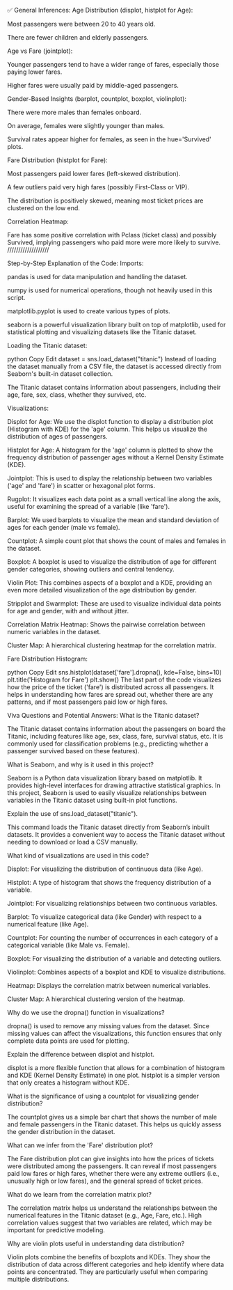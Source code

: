 ✅ General Inferences:
Age Distribution (displot, histplot for Age):

Most passengers were between 20 to 40 years old.

There are fewer children and elderly passengers.

Age vs Fare (jointplot):

Younger passengers tend to have a wider range of fares, especially those paying lower fares.

Higher fares were usually paid by middle-aged passengers.

Gender-Based Insights (barplot, countplot, boxplot, violinplot):

There were more males than females onboard.

On average, females were slightly younger than males.

Survival rates appear higher for females, as seen in the hue='Survived' plots.

Fare Distribution (histplot for Fare):

Most passengers paid lower fares (left-skewed distribution).

A few outliers paid very high fares (possibly First-Class or VIP).

The distribution is positively skewed, meaning most ticket prices are clustered on the low end.

Correlation Heatmap:

Fare has some positive correlation with Pclass (ticket class) and possibly Survived, implying passengers who paid more were more likely to survive.
///////////////////


Step-by-Step Explanation of the Code:
Imports:

pandas is used for data manipulation and handling the dataset.

numpy is used for numerical operations, though not heavily used in this script.

matplotlib.pyplot is used to create various types of plots.

seaborn is a powerful visualization library built on top of matplotlib, used for statistical plotting and visualizing datasets like the Titanic dataset.

Loading the Titanic dataset:

python
Copy
Edit
dataset = sns.load_dataset("titanic")
Instead of loading the dataset manually from a CSV file, the dataset is accessed directly from Seaborn's built-in dataset collection.

The Titanic dataset contains information about passengers, including their age, fare, sex, class, whether they survived, etc.

Visualizations:

Displot for Age: We use the displot function to display a distribution plot (Histogram with KDE) for the 'age' column. This helps us visualize the distribution of ages of passengers.

Histplot for Age: A histogram for the 'age' column is plotted to show the frequency distribution of passenger ages without a Kernel Density Estimate (KDE).

Jointplot: This is used to display the relationship between two variables ('age' and 'fare') in scatter or hexagonal plot forms.

Rugplot: It visualizes each data point as a small vertical line along the axis, useful for examining the spread of a variable (like 'fare').

Barplot: We used barplots to visualize the mean and standard deviation of ages for each gender (male vs female).

Countplot: A simple count plot that shows the count of males and females in the dataset.

Boxplot: A boxplot is used to visualize the distribution of age for different gender categories, showing outliers and central tendency.

Violin Plot: This combines aspects of a boxplot and a KDE, providing an even more detailed visualization of the age distribution by gender.

Stripplot and Swarmplot: These are used to visualize individual data points for age and gender, with and without jitter.

Correlation Matrix Heatmap: Shows the pairwise correlation between numeric variables in the dataset.

Cluster Map: A hierarchical clustering heatmap for the correlation matrix.

Fare Distribution Histogram:

python
Copy
Edit
sns.histplot(dataset['fare'].dropna(), kde=False, bins=10)
plt.title('Histogram for Fare')
plt.show()
The last part of the code visualizes how the price of the ticket ('fare') is distributed across all passengers. It helps in understanding how fares are spread out, whether there are any patterns, and if most passengers paid low or high fares.

Viva Questions and Potential Answers:
What is the Titanic dataset?

The Titanic dataset contains information about the passengers on board the Titanic, including features like age, sex, class, fare, survival status, etc. It is commonly used for classification problems (e.g., predicting whether a passenger survived based on these features).

What is Seaborn, and why is it used in this project?

Seaborn is a Python data visualization library based on matplotlib. It provides high-level interfaces for drawing attractive statistical graphics. In this project, Seaborn is used to easily visualize relationships between variables in the Titanic dataset using built-in plot functions.

Explain the use of sns.load_dataset("titanic").

This command loads the Titanic dataset directly from Seaborn’s inbuilt datasets. It provides a convenient way to access the Titanic dataset without needing to download or load a CSV manually.

What kind of visualizations are used in this code?

Displot: For visualizing the distribution of continuous data (like Age).

Histplot: A type of histogram that shows the frequency distribution of a variable.

Jointplot: For visualizing relationships between two continuous variables.

Barplot: To visualize categorical data (like Gender) with respect to a numerical feature (like Age).

Countplot: For counting the number of occurrences in each category of a categorical variable (like Male vs. Female).

Boxplot: For visualizing the distribution of a variable and detecting outliers.

Violinplot: Combines aspects of a boxplot and KDE to visualize distributions.

Heatmap: Displays the correlation matrix between numerical variables.

Cluster Map: A hierarchical clustering version of the heatmap.

Why do we use the dropna() function in visualizations?

dropna() is used to remove any missing values from the dataset. Since missing values can affect the visualizations, this function ensures that only complete data points are used for plotting.

Explain the difference between displot and histplot.

displot is a more flexible function that allows for a combination of histogram and KDE (Kernel Density Estimate) in one plot. histplot is a simpler version that only creates a histogram without KDE.

What is the significance of using a countplot for visualizing gender distribution?

The countplot gives us a simple bar chart that shows the number of male and female passengers in the Titanic dataset. This helps us quickly assess the gender distribution in the dataset.

What can we infer from the 'Fare' distribution plot?

The Fare distribution plot can give insights into how the prices of tickets were distributed among the passengers. It can reveal if most passengers paid low fares or high fares, whether there were any extreme outliers (i.e., unusually high or low fares), and the general spread of ticket prices.

What do we learn from the correlation matrix plot?

The correlation matrix helps us understand the relationships between the numerical features in the Titanic dataset (e.g., Age, Fare, etc.). High correlation values suggest that two variables are related, which may be important for predictive modeling.

Why are violin plots useful in understanding data distribution?

Violin plots combine the benefits of boxplots and KDEs. They show the distribution of data across different categories and help identify where data points are concentrated. They are particularly useful when comparing multiple distributions.

